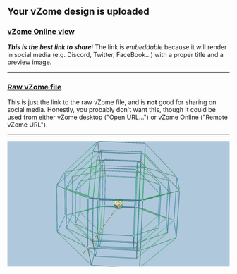 ## Your vZome design is uploaded

### [vZome Online view][embed]

***This is the best link to share***!  The link is *embeddable* because it will render in social media (e.g. Discord, Twitter, FaceBook...) with a proper title and a preview image.

---

### [Raw vZome file][raw]

This is just the link to the raw vZome file, and is **not** good for
sharing on social media.
Honestly, you probably don't want this, though it could be used from either
vZome desktop ("Open URL...") or vZome Online ("Remote vZome URL").

---

![Image](<CUBOCTA+TR_OCTA+RHOMBICUBOCTA.png>)


[embed]: <https://vzome.com/app/embed.py?url=https://raw.githubusercontent.com/domdib/vzome-sharing/main/2021/07/13/22-55-21-CUBOCTA%252BTR_OCTA%252BRHOMBICUBOCTA/CUBOCTA%2BTR_OCTA%2BRHOMBICUBOCTA.vZome>
[raw]: <https://raw.githubusercontent.com/domdib/vzome-sharing/main/2021/07/13/22-55-21-CUBOCTA%2BTR_OCTA%2BRHOMBICUBOCTA/CUBOCTA+TR_OCTA+RHOMBICUBOCTA.vZome>
